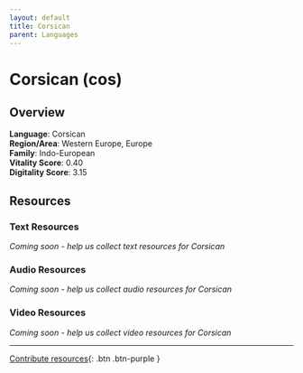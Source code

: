 ```yaml
---
layout: default
title: Corsican
parent: Languages
---
```


# Corsican (cos)

## Overview

**Language**: Corsican  
**Region/Area**: Western Europe, Europe  
**Family**: Indo-European  
**Vitality Score**: 0.40  
**Digitality Score**: 3.15  

## Resources

### Text Resources
*Coming soon - help us collect text resources for Corsican*

### Audio Resources
*Coming soon - help us collect audio resources for Corsican*

### Video Resources
*Coming soon - help us collect video resources for Corsican*

---

[Contribute resources](https://fairtrain.github.io/){: .btn .btn-purple }
